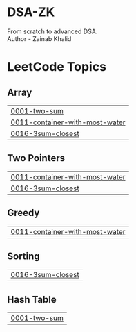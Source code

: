 # DSA-ZK
From scratch to advanced DSA.
<br>
Author - Zainab Khalid


<!---LeetCode Topics Start-->
# LeetCode Topics
## Array
|  |
| ------- |
| [0001-two-sum](https://github.com/Zainab1872003/DSA-ZK/tree/master/0001-two-sum) |
| [0011-container-with-most-water](https://github.com/Zainab1872003/DSA-ZK/tree/master/0011-container-with-most-water) |
| [0016-3sum-closest](https://github.com/Zainab1872003/DSA-ZK/tree/master/0016-3sum-closest) |
## Two Pointers
|  |
| ------- |
| [0011-container-with-most-water](https://github.com/Zainab1872003/DSA-ZK/tree/master/0011-container-with-most-water) |
| [0016-3sum-closest](https://github.com/Zainab1872003/DSA-ZK/tree/master/0016-3sum-closest) |
## Greedy
|  |
| ------- |
| [0011-container-with-most-water](https://github.com/Zainab1872003/DSA-ZK/tree/master/0011-container-with-most-water) |
## Sorting
|  |
| ------- |
| [0016-3sum-closest](https://github.com/Zainab1872003/DSA-ZK/tree/master/0016-3sum-closest) |
## Hash Table
|  |
| ------- |
| [0001-two-sum](https://github.com/Zainab1872003/DSA-ZK/tree/master/0001-two-sum) |
<!---LeetCode Topics End-->
